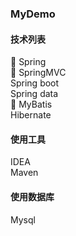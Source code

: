 
### MyDemo  
#### 技术列表

🍃 Spring  
🍋 SpringMVC   
Spring boot  
Spring data  
🎈 MyBatis    
Hibernate  


#### 使用工具  
IDEA  
Maven

#### 使用数据库
Mysql
